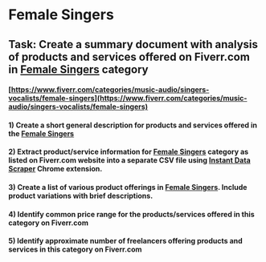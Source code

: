# Female Singers
## Task: Create a summary document with analysis of products and services offered on Fiverr.com in [Female Singers](https://www.fiverr.com/categories/music-audio/singers-vocalists/female-singers) category
#### [https://www.fiverr.com/categories/music-audio/singers-vocalists/female-singers](https://www.fiverr.com/categories/music-audio/singers-vocalists/female-singers)
#### 1) Create a short general description for products and services offered in the [Female Singers](https://www.fiverr.com/categories/music-audio/singers-vocalists/female-singers)
#### 2) Extract product/service information for [Female Singers](https://www.fiverr.com/categories/music-audio/singers-vocalists/female-singers) category as listed on Fiverr.com website into a separate CSV file using [Instant Data Scraper](https://chrome.google.com/webstore/detail/instant-data-scraper/ofaokhiedipichpaobibbnahnkdoiiah) Chrome extension.
#### 3) Create a list of various product offerings in [Female Singers](https://www.fiverr.com/categories/music-audio/singers-vocalists/female-singers). Include product variations with brief descriptions.
#### 4) Identify common price range for the products/services offered in this category on Fiverr.com
#### 5) Identify approximate number of freelancers offering products and services in this category on Fiverr.com
